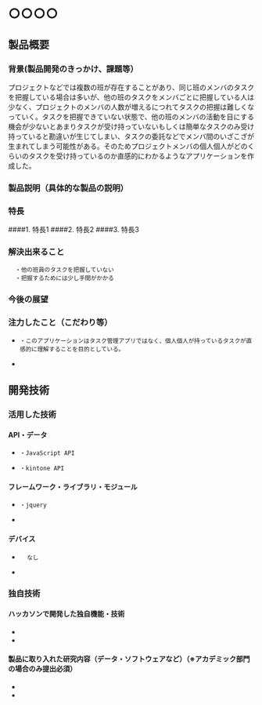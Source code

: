 # ○○○○
## 製品概要
### 背景(製品開発のきっかけ、課題等）
プロジェクトなどでは複数の班が存在することがあり、同じ班のメンバのタスクを把握している場合は多いが、他の班のタスクをメンバごとに把握している人は少なく、プロジェクトのメンバの人数が増えるにつれてタスクの把握は難しくなっていく。タスクを把握できていない状態で、他の班のメンバの活動を目にする機会が少ないとあまりタスクが受け持っていないもしくは簡単なタスクのみ受け持っていると勘違いが生じてしまい、タスクの委託などでメンバ間のいざこざが生まれてしまう可能性がある。そのためプロジェクトメンバの個人個人がどのくらいのタスクを受け持っているのか直感的にわかるようなアプリケーションを作成した。
### 製品説明（具体的な製品の説明）
### 特長
####1. 特長1
####2. 特長2
####3. 特長3

### 解決出来ること
      ・他の班員のタスクを把握していない
      ・把握するためには少し手間がかかる
### 今後の展望
### 注力したこと（こだわり等）
*     ・このアプリケーションはタスク管理アプリではなく、個人個人が持っているタスクが直感的に理解することを目的としている。
* 

## 開発技術
### 活用した技術
#### API・データ
*     ・JavaScript API
*     ・kintone API

#### フレームワーク・ライブラリ・モジュール
*     ・jquery
* 

#### デバイス
*       なし
* 

### 独自技術
#### ハッカソンで開発した独自機能・技術
* 
* 

#### 製品に取り入れた研究内容（データ・ソフトウェアなど）（※アカデミック部門の場合のみ提出必須）
* 
* 

